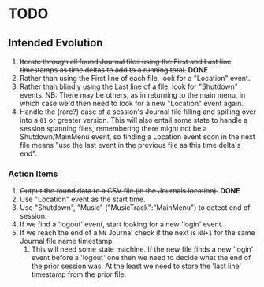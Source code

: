 # TODO

## Intended Evolution

1. ~~Iterate through all found Journal files using the First and Last line timestamps as time deltas to add to a running total.~~ **DONE**
1. Rather than using the First line of each file, look for a "Location" event.
1. Rather than blindly using the Last line of a file, look for "Shutdown" events.  NB: There may be others, as in returning to the main menu, in which case we'd then need to look for a new "Location" event again.
1. Handle the (rare?) case of a session's Journal file filling and spilling over into a `01` or greater version.  This will also entail some state to handle a session spanning files, remembering there might not be a Shutdown/MainMenu event, so finding a Location event soon in the next file means "use the last event in the previous file as this time delta's end".


### Action Items
1. ~~Output the found data to a CSV file (in the Journals location).~~ **DONE**
1. Use "Location" event as the start time.
1. Use "Shutdown", "Music" ("MusicTrack":"MainMenu") to detect end of session.
1. If we find a 'logout' event, start looking for a new 'login' event.
1. If we reach the end of a `NN` Journal check if the next is `NN+1` for the same Journal file name timestamp.
    1. This will need some state machine.  If the new file finds a new 'login' event before a 'logout' one then we need to decide what the end of the prior session was.  At the least we need to store the 'last line' timestamp from the prior file.
